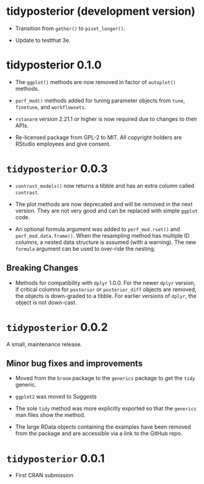 # tidyposterior (development version)

* Transition from `gather()` to `pivot_longer()`. 

* Update to testthat 3e.

# tidyposterior 0.1.0

* The `ggplot()` methods are now removed in factor of `autoplot()` methods. 

* `perf_mod()` methods added for tuning parameter objects from `tune`, `finetune`, and `workflowsets`. 

* `rstanarm` version 2.21.1 or higher is now required due to changes to their APIs.

* Re-licensed package from GPL-2 to MIT. All copyright holders are RStudio employees and give consent.

# `tidyposterior` 0.0.3

* `contrast_models()` now returns a tibble and has an extra column called `contrast`. 

* The plot methods are now deprecated and will be removed in the next version. They are not very good and can be replaced with simple `ggplot` code.  

* An optional formula argument was added to `perf_mod.rset()` and `perf_mod.data.frame()`. When the resampling method has multiple ID columns, a nested data structure is assumed (with a warning). The new `formula` argument can be used to over-ride the nesting.  



## Breaking Changes

* Methods for compatibility with `dplyr` 1.0.0. For the newer `dplyr` version, if critical columns for `posterior` or `posterior_diff` objects are removed, the objects is down-graded to a tibble. For earlier versions of `dplyr`, the object is not down-cast. 


# `tidyposterior` 0.0.2

A small, maintenance release. 

## Minor bug fixes and improvements

* Moved from the `broom` package to the `generics` package to get the `tidy` generic. 

* `ggplot2` was moved to Suggests

* The sole `tidy` method was more explicitly exported so that the `generics` man files show the method. 

* The large RData objects containing the examples have been removed from the package and are accessible via a link to the GitHub repo. 

# `tidyposterior` 0.0.1

* First CRAN submission
